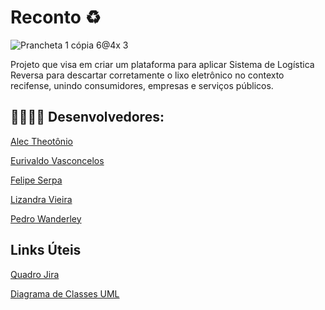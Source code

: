 # Reconto ♻️
![Prancheta 1 cópia 6@4x 3](https://github.com/TheEuri/reconto/assets/62456615/a48e40ed-9d4f-4262-bc99-2e39f806a5e6)

Projeto que visa em criar um plataforma para aplicar Sistema de Logística Reversa para descartar corretamente o lixo eletrônico no contexto recifense, unindo consumidores, empresas e serviços públicos.

<h2>👨‍💻👩‍💻 Desenvolvedores:</h2>
<p><a href="https://github.com/alecct812">Alec Theotônio</a> 
<p><a href="https://github.com/TheEuri">Eurivaldo Vasconcelos</a> 
<p><a href="https://github.com/Felipeserpa01">Felipe Serpa</a> 
<p><a href="https://github.com/lizandravieira">Lizandra Vieira</a> 
<p><a href="https://github.com/Pedrolira16">Pedro Wanderley</a> 


<h2>Links Úteis</h2>
<p><a href="https://reconto.atlassian.net/jira/software/projects/PROJETOS/boards/1/backlog">Quadro Jira</a> 
<p><a href="https://lucid.app/lucidchart/93f483b6-1545-4fab-a880-bd1b108466da/edit?viewport_loc=3837%2C-2049%2C1664%2C773%2C0_0&invitationId=inv_ed4152c1-f2c9-4cc7-83fc-adc07bea05bf">Diagrama de Classes UML</a> 
